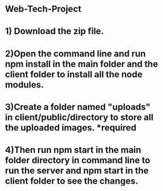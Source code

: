 # Web-Tech-Project
#
# 1) Download the zip file.
# 2)Open the command line and run npm install in the main folder and the client folder to install all the node modules.
# 3)Create a folder named "uploads" in client/public/directory to store all the uploaded images. *required
# 4)Then run npm start in the main folder directory in command line to run the server and npm start in the client folder to see the changes.
